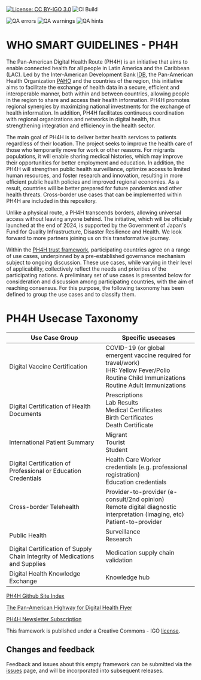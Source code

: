 [![License: CC BY-IGO 3.0](https://licensebuttons.net/l/by-nc/3.0/igo/80x15.png)](https://creativecommons.org/licenses/by/3.0/igo)
![CI Build](https://img.shields.io/github/actions/workflow/status/DigitalSQR/smart-ig-empty/ghbuild.yml)  
   

![QA errors](https://img.shields.io/badge/dynamic/json?url=https%3A%2F%2Fworldhealthorganization.github.io%2Fsmart-ig-empty%2Fqa.json&query=%24.errs&logoColor=red&label=QA%20errors&color=yellow)
![QA warnings](https://img.shields.io/badge/dynamic/json?url=https%3A%2F%2Fworldhealthorganization.github.io%2Fsmart-ig-empty%2Fqa.json&query=%24.warnings&logoColor=orange&label=QA%20warnings&color=yellow)
![QA hints](https://img.shields.io/badge/dynamic/json?url=https%3A%2F%2Fworldhealthorganization.github.io%2Fsmart-ig-empty%2Fqa.json&query=%24.hints&logoColor=yellow&label=QA%20hints&color=yellow)


# WHO SMART GUIDELINES - PH4H

The Pan-American Digital Health Route (PH4H) is an initiative that aims to enable connected health for
all people in Latin America and the Caribbean (LAC). Led by the Inter-American Development Bank [IDB](https://www.iadb.org/en),
the Pan-American Health Organization [PAHO](https://www.paho.org/en) and the countries of the region, this initiative aims to
facilitate the exchange of health data in a secure, efficient and interoperable manner, both within and
between countries, allowing people in the region to share and access their health information. PH4H
promotes regional synergies by maximizing national investments for the exchange of health information.
In addition, PH4H facilitates continuous coordination with regional organizations and networks in digital
health, thus strengthening integration and efficiency in the health sector.

The main goal of PH4H is to deliver better health services to patients regardless of their location.
The project seeks to improve the health care of those who temporarily move for work or other reasons. For
migrants populations, it will enable sharing medical histories, which may improve their opportunities for better employment and
education. In addition, the PH4H will strengthen public health surveillance,
optimize access to limited human resources, and foster research and innovation, resulting in more
efficient public health policies and improved regional economies. As a result, countries will be better
prepared for future pandemics and other health threats. Cross-border use cases that can be
implemented within PH4H are included in this repository.

Unlike a physical route, a PH4H transcends borders, allowing universal access without leaving
anyone behind. The initiative, which will be officially launched at the end of 2024, is supported by the Government of Japan's
Fund for Quality Infrastructure, Disaster Resilience and Health. We look forward to more partners joining us on this transformative journey.

Within the <a href="input/pagecontent/index.md">PH4H trust framework</a>, participating countries agree on a range of use cases, underpinned by a pre-established governance mechanism subject to ongoing discussion. 
These use cases, while varying in their level of applicability, collectively reflect the needs and priorities of the participating nations. 
A preliminary set of use cases is presented below for consideration and discussion among participating countries, with the aim of reaching consensus.
For this purpose, the following taxonomy has been defined to group the use cases and to classify them.

# PH4H Usecase Taxonomy
| Use Case Group | Specific usecases |
|---|---|
| Digital Vaccine Certification | COVID-19 (or global emergent vaccine required for travel/work) <br> IHR: Yellow Fever/Polio <br> Routine Child Immunizations <br> Routine Adult Immunizations |
| Digital Certification of Health Documents | Prescriptions <br> Lab Results <br> Medical Certificates <br> Birth Certificates <br> Death Certificate |
| International Patient Summary |Migrant <br> Tourist <br> Student|
| Digital Certification of Professional or Education Credentials |Health Care Worker credentials (e.g. professional registration) <br> Education credentials|
| Cross-border Telehealth |Provider-to-provider (e-consult/2nd opinion) <br> Remote digital diagnostic interpretation (imaging, etc) <br> Patient-to-provider|
| Public Health |Surveillance <br> Research | 
| Digital Certification of Supply Chain Integrity of Medications and Supplies | Medication supply chain validation | 
| Digital Health Knowledge Exchange | Knowledge hub |  

[PH4H Github Site Index](https://github.com/WorldHealthOrganization/smart-ph4h/blob/main/input/pagecontent/index.md)

[The Pan-American Highway for Digital Health Flyer](https://github.com/user-attachments/files/17232390/The.Pan-American.Highway.for.Digital.Health.1-page.pdf)

[PH4H Newsletter Subscription](https://github.com/user-attachments/files/17232393/PH4H.Newsletter.Subscription.pdf)

This framework is published under a Creative Commons - IGO [license](LICENSE.md).
 
## Changes and feedback

Feedback and issues about this empty framework can be submitted via the [issues](issues) page, and will be incorporated into subsequent releases.
